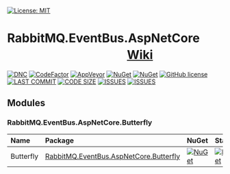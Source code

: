 [![License: MIT](https://www.rabbitmq.com/img/RabbitMQ-logo.svg)](https://www.rabbitmq.com/)

# RabbitMQ.EventBus.AspNetCore 　　　　　　　　　　[Wiki](https://github.com/ojdev/RabbitMQ.EventBus.AspNetCore/wiki)
[![DNC](https://img.shields.io/badge/.netcore-%3E%3D3.0-green.svg)](#)
[![CodeFactor](https://www.codefactor.io/repository/github/ojdev/rabbitmq.eventbus.aspnetcore/badge)](https://www.codefactor.io/repository/github/ojdev/rabbitmq.eventbus.aspnetcore)
[![AppVeyor](https://img.shields.io/appveyor/ci/ojdev/rabbitmq-eventbus-aspnetcore.svg?style=popout)](https://ci.appveyor.com/project/ojdev/rabbitmq-eventbus-aspnetcore)
[![NuGet](https://img.shields.io/nuget/v/RabbitMQ.EventBus.AspNetCore.svg?style=popout)](https://www.nuget.org/packages/RabbitMQ.EventBus.AspNetCore)
[![NuGet](https://img.shields.io/nuget/dt/RabbitMQ.EventBus.AspNetCore.svg?style=popout)](https://www.nuget.org/packages/RabbitMQ.EventBus.AspNetCore)
[![GitHub license](https://img.shields.io/github/license/ojdev/RabbitMQ.EventBus.AspNetCore.svg)](https://github.com/ojdev/RabbitMQ.EventBus.AspNetCore/blob/master/LICENSE)
[![LAST COMMIT](https://img.shields.io/github/last-commit/ojdev/RabbitMQ.EventBus.AspNetCore.svg)]()
[![CODE SIZE](https://img.shields.io/github/languages/code-size/ojdev/RabbitMQ.EventBus.AspNetCore.svg)]()
[![ISSUES](https://img.shields.io/github/issues-raw/ojdev/RabbitMQ.EventBus.AspNetCore.svg)]()
[![ISSUES](https://img.shields.io/github/issues-closed/ojdev/RabbitMQ.EventBus.AspNetCore.svg)]()


## Modules
### RabbitMQ.EventBus.AspNetCore.Butterfly

|Name|Package|NuGet|Status|Document|
|:------|:------|:-----|:-----|:-----|
|Butterfly|[RabbitMQ.EventBus.AspNetCore.Butterfly](https://github.com/ojdev/RabbitMQ.EventBus.AspNetCore.Butterfly)|[![NuGet](https://img.shields.io/nuget/v/RabbitMQ.EventBus.AspNetCore.Butterfly.svg?style=popout)](https://www.nuget.org/packages/RabbitMQ.EventBus.AspNetCore.Butterfly)|[![NuGet](https://img.shields.io/nuget/dt/RabbitMQ.EventBus.AspNetCore.Butterfly.svg?style=popout)](https://www.nuget.org/packages/RabbitMQ.EventBus.AspNetCore.Butterfly)|[使用说明](https://github.com/ojdev/RabbitMQ.EventBus.AspNetCore/wiki/RabbitMQ.EventBus.AspNetCore.Butterfly)|
